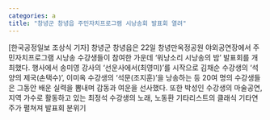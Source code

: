 ```yaml
---
categories: a
title: "창녕군 창녕읍 주민자치프로그램 시낭송회 발표회 열려"
---
```

[한국공정일보 조상식 기자] 창녕군 창녕읍은 22일 창녕만옥정공원 야외공연장에서 주민자치프로그램 시낭송 수강생들이 참여한 가운데 ‘워낭소리 시낭송의 밤’ 발표회를 개최했다. 행사에서 송미영 강사의 ‘선운사에서(최영미)’를 시작으로 김채순 수강생의 ‘석양의 제국(손택수)’, 이미옥 수강생의 ‘석문(조지훈)’을 낭송하는 등 20여 명의 수강생들은 그동안 배운 실력을 뽐내며 감동과 여운을 선사했다. 또한 박성인 수강생의 마술공연, 지역 가수로 활동하고 있는 최정석 수강생의 노래, 노동환 기타리스트의 클래식 기타연주가 펼쳐져 발표회 분위기